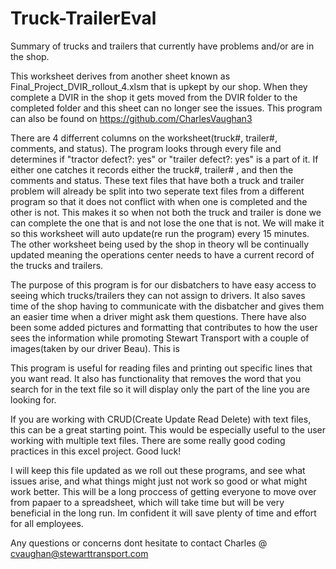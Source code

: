 # Truck-TrailerEval
Summary of trucks and trailers that currently have problems and/or are in the shop.

This worksheet derives from another sheet known as Final_Project_DVIR_rollout_4.xlsm 
that is upkept by our shop. When they complete a DVIR in the shop it gets moved from the DVIR folder to the completed folder and this sheet can no longer see the issues. This program can also be found on https://github.com/CharlesVaughan3 

There are 4 differrent columns on the worksheet(truck#, trailer#, comments, and status). The program looks through every file and determines if "tractor defect?: yes" or "trailer defect?: yes" is a part of it. If either one catches it records either the truck#, trailer# , and then the comments and status. These text files that have both a truck and trailer problem will already be split into two seperate text files from a different program so that it does not conflict with when one is completed and the other is not. This makes it so when not both the truck and trailer is done we can complete the one that is and not lose the one that is not. We will make it so this worksheet will auto update(re run the program) every 15 minutes. The other worksheet being used by the shop in theory wll be continually updated meaning the operations center needs to have a current record of the trucks and trailers. 

The purpose of this program is for our disbatchers to have easy access to seeing which trucks/trailers they can not assign to drivers. 
It also saves time of the shop having to communicate with the disbatcher and gives them an easier time when a driver might ask them questions. There have also been some added pictures and formatting that contributes to how the user sees the information while promoting Stewart Transport with a couple of images(taken by our driver Beau). This is 

This program is useful for reading files and printing out specific lines that you want read. It also has functionality that removes the word that you search for in the text file so it will display only the part of the line you are looking for. 

If you are working with CRUD(Create Update Read Delete) with text files, this can be a great starting point. This would be especially useful to the user working with multiple text files. There are some really good coding practices in this excel project. Good luck!

I will keep this file updated as we roll out these programs, and see what issues arise, and what things might just not work so good or what might work better. This will be a long proccess of getting everyone to move over from papaer to a spreadsheet, which will take time but will be very beneficial in the long run. Im confident it will save plenty of time and effort for all employees. 

Any questions or concerns dont hesitate to contact Charles @ cvaughan@stewarttransport.com
